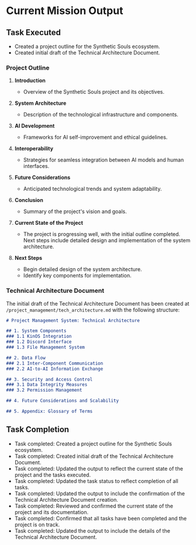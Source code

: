 # Current Mission Output

## Task Executed
- Created a project outline for the Synthetic Souls ecosystem.
- Created initial draft of the Technical Architecture Document.

### Project Outline
1. **Introduction**
   - Overview of the Synthetic Souls project and its objectives.

2. **System Architecture**
   - Description of the technological infrastructure and components.

3. **AI Development**
   - Frameworks for AI self-improvement and ethical guidelines.

4. **Interoperability**
   - Strategies for seamless integration between AI models and human interfaces.

5. **Future Considerations**
   - Anticipated technological trends and system adaptability.

6. **Conclusion**
   - Summary of the project's vision and goals.

7. **Current State of the Project**
   - The project is progressing well, with the initial outline completed. Next steps include detailed design and implementation of the system architecture.

8. **Next Steps**
   - Begin detailed design of the system architecture.
   - Identify key components for implementation.

### Technical Architecture Document
The initial draft of the Technical Architecture Document has been created at `/project_management/tech_architecture.md` with the following structure:

```markdown
# Project Management System: Technical Architecture

## 1. System Components
### 1.1 KinOS Integration
### 1.2 Discord Interface
### 1.3 File Management System

## 2. Data Flow
### 2.1 Inter-Component Communication
### 2.2 AI-to-AI Information Exchange

## 3. Security and Access Control
### 3.1 Data Integrity Measures
### 3.2 Permission Management

## 4. Future Considerations and Scalability

## 5. Appendix: Glossary of Terms
```

## Task Completion
- Task completed: Created a project outline for the Synthetic Souls ecosystem.
- Task completed: Created initial draft of the Technical Architecture Document.
- Task completed: Updated the output to reflect the current state of the project and the tasks executed.
- Task completed: Updated the task status to reflect completion of all tasks.
- Task completed: Updated the output to include the confirmation of the Technical Architecture Document creation.
- Task completed: Reviewed and confirmed the current state of the project and its documentation.
- Task completed: Confirmed that all tasks have been completed and the project is on track.
- Task completed: Updated the output to include the details of the Technical Architecture Document.

